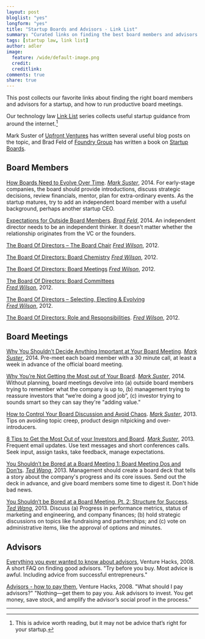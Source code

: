 ```yaml
---
layout: post
bloglist: "yes"
longform: "yes"
title: "Startup Boards and Advisors - Link List"
summary: "Curated links on finding the best board members and advisors for a startup."
tags: [startup law, link list]
author: adler
image:
  feature: /wide/default-image.png
  credit:
  creditlink:
comments: true
share: true
---
```




<p class="big-text">This post collects our favorite links about finding the right board members and advisors for a startup, and how to run productive board meetings. </p>

Our technology law <a href="/tags/#link+list">Link List</a> series collects useful startup guidance from around the internet.[^1]  

[^1]: This is advice worth reading, but it may not be advice that’s right for your startup.


Mark Suster of [Upfront Ventures](http://upfront.com/) has written several useful blog posts on the topic, and Brad Feld of [Foundry Group](http://foundrygroup.com/) has written a book on [Startup Boards](http://www.amazon.com/Startup-Boards-Getting-Board-Directors/dp/1118443667).  



## Board Members

[How Boards Need to Evolve Over Time](http://www.bothsidesofthetable.com/2014/01/06/how-boards-need-to-evolve-over-time/). [*Mark Suster*](https://twitter.com/msuster), 2014. For early-stage companies, the board should provide introductions, discuss strategic decisions, review financials, mentor, plan for extra-ordinary events. As the startup matures, try to add an independent board member with a useful background, perhaps another startup CEO. 

[Expectations for Outside Board Members](http://www.feld.com/archives/2014/04/expectations-outside-board-members.html). [*Brad Feld*](https://twitter.com/bfeld), 2014. An independent director needs to be an independent thinker. It doesn’t matter whether the relationship originates from the VC or the founders. 

[The Board Of Directors – The Board Chair](http://avc.com/2012/03/the-board-of-directors-the-board-chair/)
[*Fred Wilson*](https://twitter.com/fredwilson), 2012. 

[The Board Of Directors: Board Chemistry](http://avc.com/2012/03/the-board-of-directors-board-chemistry/) 
[*Fred Wilson*](https://twitter.com/fredwilson), 2012. 

[The Board Of Directors: Board Meetings](http://avc.com/2012/04/the-board-of-directors-board-meetings/)
[*Fred Wilson*](https://twitter.com/fredwilson), 2012. 

[The Board Of Directors: Board Committees](http://avc.com/2012/04/the-board-of-directors-board-committees/)   
[*Fred Wilson*](https://twitter.com/fredwilson), 2012. 

[The Board Of Directors – Selecting, Electing & Evolving](http://avc.com/2012/03/the-board-of-directors-selecting-electing-evolving/)  
[*Fred Wilson*](https://twitter.com/fredwilson), 2012. 


[The Board Of Directors: Role and Responsibilities](http://avc.com/2012/03/the-board-of-directors-role-and-responsibilities/). [*Fred Wilson*](https://twitter.com/fredwilson), 2012. 


 



## Board Meetings

[Why You Shouldn’t Decide Anything Important at Your Board Meeting](http://www.bothsidesofthetable.com/2014/03/19/why-you-shouldnt-decide-anything-important-at-your-board-meeting/). [*Mark Suster*](https://twitter.com/msuster), 2014. Pre-meet each board member with a 30 minute call, at least a week in advance of the official board meeting. 

[Why You’re Not Getting the Most out of Your Board](http://www.bothsidesofthetable.com/2013/12/09/why-youre-not-getting-the-most-out-of-your-board/). [*Mark Suster*](https://twitter.com/msuster), 2014. Without planning, board meetings devolve into (a) outside board members trying to remember what the company is up to,  (b) management trying to reassure investors that “we’re doing a good job”, (c) investor trying to sounds smart so they can say they're "adding value." 

[How to Control Your Board Discussion and Avoid Chaos](http://www.bothsidesofthetable.com/2013/12/10/how-to-control-your-board-discussion-and-avoid-chaos/). [*Mark Suster*](https://twitter.com/msuster), 2013. Tips on avoiding topic creep, product design nitpicking and over-introducers. 

[8 Tips to Get the Most Out of your Investors and Board](http://www.bothsidesofthetable.com/2013/05/27/8-tips-to-get-the-most-out-of-your-investors-and-board/). [*Mark Suster*](https://twitter.com/msuster), 2013. Frequent email updates. Use text messages and short conferences calls. Seek input, assign tasks, take feedback, manage expectations. 

[You Shouldn’t be Bored at a Board Meeting 1: Board Meeting Dos and Don’ts](http://pando.com/2013/02/27/you-shouldnt-be-bored-at-a-board-meeting-pt-1-board-meeting-dos-and-donts/). [*Ted Wang*](https://twitter.com/twang), 2013. Management should create a board deck that tells a story about the company's progress and its core issues. Send out the deck in advance, and give board members some time to digest it. Don't hide bad news. 

[You Shouldn’t be Bored at a Board Meeting, Pt. 2: Structure for Success](http://pando.com/2013/03/01/you-shouldnt-be-bored-at-a-board-meeting-pt-2-structure-for-success/).  [*Ted Wang*](https://twitter.com/twang), 2013. Discuss (a) Progress in performance metrics, status of marketing and engineering, and company finances; (b) hold strategic discussions on topics like fundraising and partnerships; and (c) vote on administrative items, like the approval of options and minutes. 


## Advisors 

[Everything you ever wanted to know about advisors](http://venturehacks.com/articles/advisors), Venture Hacks, 2008. A short FAQ on finding good advisors. "Try before you buy. Most advice is awful. Including advice from successful entrepreneurs." 

[Advisors - how to pay them](http://venturehacks.com/articles/advisors-part-2), Venture Hacks, 2008. "What should I pay advisors?" "Nothing—get them to pay you. Ask advisors to invest. You get money, save stock, and amplify the advisor’s social proof in the process." 



- - - 
